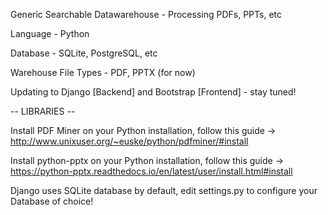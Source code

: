 Generic Searchable Datawarehouse - Processing PDFs, PPTs, etc

Language - Python

Database - SQLite, PostgreSQL, etc

Warehouse File Types - PDF, PPTX (for now)

Updating to Django [Backend] and Bootstrap [Frontend] - stay tuned!

-- LIBRARIES --

Install PDF Miner on your Python installation, follow this guide -> http://www.unixuser.org/~euske/python/pdfminer/#install

Install python-pptx on your Python installation, follow this guide -> https://python-pptx.readthedocs.io/en/latest/user/install.html#install

Django uses SQLite database by default, edit settings.py to configure your Database of choice!

